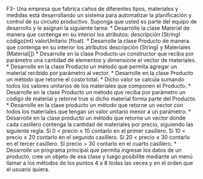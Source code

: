 F3- Una empresa que fabrica caños de diferentes tipos, materiales y medidas está desarrollando un sistema para automatizar la planificación y control de su circuito productivo.
    Suponga que usted es parte del equipo de desarrollo y le asignan la siguiente tarea:
    * Desarrolle la clase Material de manera que contenga en su interior los atributos: descripción (String) código(int) valorUnitario (float).
    * Desarrolle la clase Producto de manera que contenga en su interior los atributos descripción (String) y Materiales (Material[])
    * Desarrolle en la clase Producto un constructor que reciba por parámetro una cantidad de elementos y dimensione el vector de materiales.
    * Desarrolle en la clase Producto un método que permita agregar un material recibido por parámetro al vector.
    * Desarrolle en la clase Producto un método que retorne el costo total.
    * Dicho valor se calcula sumando todos los valores unitarios de los materiales que componen el Producto.
    * Desarrolle en la clase Producto un método que reciba por parámetro un código de material y retorne true si dicho material forma parte del Producto.
    * Desarrolle en la clase producto un método que retorne un vector con todos los materiales que tengan un valor unitario menor a un parámetro.
    * Desarrolle en la clase producto un método que retorne un vector donde cada casillero contenga la cantidad de materiales por precio, siguiendo las siguiente regla: Si 0 < precio ≤ 10 contarlo en el primer casillero. Si 10 < precio ≤ 20 contarlo en el segundo casillero. Si 20 < precio ≤ 30 contarlo en el tercer casillero. Si precio > 30 contarlo en el cuarto casillero.
    * Desarrolle un programa principal que permita ingresar los datos de un producto, cree un objeto de esa clase y luego posibilite mediante un menú llamar a los métodos de los puntos 4 a 8 todas las veces y en el orden que el usuario quiera.